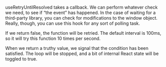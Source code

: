 useRetryUntilResolved takes a callback. We can perform whatever check we need, to see if “the event” has happened. In the case of waiting for a third-party library, you can check for modifications to the window object. Really, though, you can use this hook for any sort of polling task.

If we return false, the function will be retried. The default interval is 100ms, so it will try this function 10 times per second.

When we return a truthy value, we signal that the condition has been satisfied. The loop will be stopped, and a bit of internal React state will be toggled to true.
